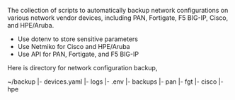 The collection of scripts to automatically backup network configurations on various network vendor devices, 
including PAN, Fortigate, F5 BIG-IP, Cisco, and HPE/Aruba.

  - Use dotenv to store sensitive parameters
  - Use Netmiko for Cisco and HPE/Aruba
  - Use API for PAN, Fortigate, and F5 BIG-IP

Here is directory for network configuration backup,

~/backup
 |- devices.yaml
 |- logs
 |- .env
 |- backups
     |- pan
     |- fgt
     |- cisco
     |- hpe
